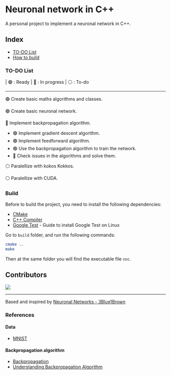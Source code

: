 
# Neuronal network in C++

A personal project to implement a neuronal network in C++.

## Index

- [TO-DO List](#to-do-list)
- [How to build](#build)

### TO-DO List

| 🟢 : Ready | 🔵 : In progress | ⚪️ : To-do

---

🟢  Create basic maths algorithms and classes.

🟢 Create basic neuronal network.

🔵 Implement backpropagation algorithm.

- 🟢 Implement gradient descent algorithm.
- 🟢 Implement feedforward algorithm.
- 🟢 Use the backpropagation algorithm to train the network.
- 🔵 Check issues in the algorithms and solve them.

⚪️ Paralellize with kokos Kokkos.

⚪️ Paralellize with CUDA.

### Build

Before to build the project, you need to install the following dependencies:
- [CMake](https://cmake.org/)
- [C++ Compiler](https://gcc.gnu.org/)
- [Google Test](https://stackoverflow.com/questions/13513905/how-to-set-up-googletest-as-a-shared-library-on-linux) - Guide to install Google Test on Linux

Go to `build` folder, and run the following commands:

```bash
cmake ..
make
```

Then at the same folder you will find the executable file `nnc`.

## Contributors
<a href="https://github.com/uwo-o/Neuronal-Network-C/graphs/contributors">
<img src="https://contrib.rocks/image?repo=uwo-o/Neuronal-Network-C" />
</a>

---
Based and inspired by [Neuronal Networks - 3Blue1Brown](https://www.youtube.com/watch?v=aircAruvnKk&list=PLZHQObOWTQDNU6R1_67000Dx_ZCJB-3pi&ab_channel=3Blue1Brown)

### References
#### Data
- [MNIST](https://git-disl.github.io/GTDLBench/datasets/mnist_datasets/)

#### Backpropagation algorithm
- [Backpropagation](https://en.wikipedia.org/wiki/Backpropagation)
- [Understanding Backpropagation Algorithm](https://towardsdatascience.com/understanding-backpropagation-algorithm-7bb3aa2f95fd)
